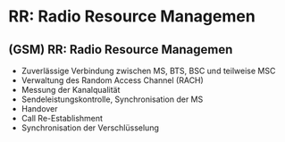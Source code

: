# RR: Radio Resource Managemen

## (GSM) RR: Radio Resource Managemen

- Zuverlässige Verbindung zwischen MS, BTS, BSC und teilweise MSC
- Verwaltung des Random Access Channel (RACH)
- Messung der Kanalqualität
- Sendeleistungskontrolle, Synchronisation der MS
- Handover
- Call Re-Establishment
- Synchronisation der Verschlüsselung